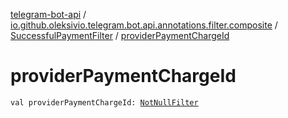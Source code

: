 [telegram-bot-api](../../index.md) / [io.github.oleksivio.telegram.bot.api.annotations.filter.composite](../index.md) / [SuccessfulPaymentFilter](index.md) / [providerPaymentChargeId](./provider-payment-charge-id.md)

# providerPaymentChargeId

`val providerPaymentChargeId: `[`NotNullFilter`](../../io.github.oleksivio.telegram.bot.api.annotations.filter.primitive/-not-null-filter/index.md)